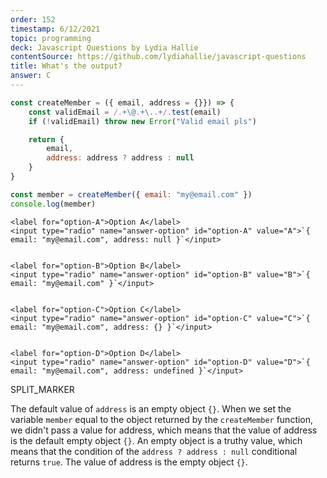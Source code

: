 ```yaml
---
order: 152
timestamp: 6/12/2021
topic: programming
deck: Javascript Questions by Lydia Hallie
contentSource: https://github.com/lydiahallie/javascript-questions
title: What's the output?
answer: C
---
```


  

```javascript
const createMember = ({ email, address = {}}) => {
	const validEmail = /.+\@.+\..+/.test(email)
	if (!validEmail) throw new Error("Valid email pls")

	return {
		email,
		address: address ? address : null
	}
}

const member = createMember({ email: "my@email.com" })
console.log(member)
```


    <label for="option-A">Option A</label>
    <input type="radio" name="answer-option" id="option-A" value="A">`{ email: "my@email.com", address: null }`</input>
    

    <label for="option-B">Option B</label>
    <input type="radio" name="answer-option" id="option-B" value="B">`{ email: "my@email.com" }`</input>
    

    <label for="option-C">Option C</label>
    <input type="radio" name="answer-option" id="option-C" value="C">`{ email: "my@email.com", address: {} }`</input>
    

    <label for="option-D">Option D</label>
    <input type="radio" name="answer-option" id="option-D" value="D">`{ email: "my@email.com", address: undefined }`</input>
    




SPLIT_MARKER

The default value of `address` is an empty object `{}`. When we set the variable `member` equal to the object returned by the `createMember` function, we didn't pass a value for address, which means that the value of address is the default empty object `{}`. An empty object is a truthy value, which means that the condition of the `address ? address : null` conditional returns `true`. The value of address is the empty object `{}`.



